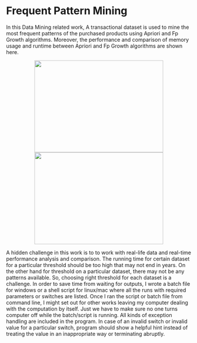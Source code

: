 # Frequent Pattern Mining

In this Data Mining related work, A transactional dataset is used to mine the most frequent patterns of the purchased products using Apriori and Fp Growth algorithms. Moreover, the performance and comparison of memory usage and runtime between Apriori and Fp Growth algorithms are shown here. 

<p align="center">
  <img src=https://user-images.githubusercontent.com/43060004/180801174-9785353d-25df-4921-b607-3e541d6818e4.png width="350" height="250"/>
  <img src=https://user-images.githubusercontent.com/43060004/180801191-47ead74a-7f84-4ef2-9577-46c82592acb7.png width="350" height="250"/>
</p>

A hidden challenge in this work is to to work with real-life data and real-time performance analysis and comparison. The running time for certain dataset for a particular threshold should be too high that may not end in years. On the other hand for threshold on a particular dataset, there may not be any patterns available. So, choosing right threshold for each dataset is a challenge. In order to save time from waiting for outputs, I wrote a batch file for windows or a shell script for linux/mac where all the runs with required parameters or switches are listed. Once I ran the script or batch file from command line, I might set out for other works leaving my computer dealing with the computation by itself. Just we have to make sure no one turns computer off while the batch/script is running. All kinds of exception handling are included in the program. In case of an invalid switch or invalid value for a particular switch, program should show a helpful hint instead of treating the value in an inappropriate way or terminating abruptly.
